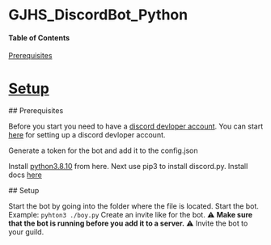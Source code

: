 # GJHS_DiscordBot_Python

#### Table of Contents  
[Prerequisites](#prerequisites)

[Setup](#setup)
===================================


<a name="prerequisites"/>
## Prerequisites

Before you start you need to have a [discord devloper account](https://discord.com/developers/applications).
You can start [here](https://www.digitaltrends.com/gaming/how-to-make-a-discord-bot/) for setting up a discord devloper account.

Generate a token for the bot and add it to the config.json

Install [python3.8.10](https://www.python.org/downloads/release/python-3810/) from here.
Next use pip3 to install discord.py. Install docs [here](https://discordpy.readthedocs.io/en/stable/intro.html)



<a name="setup"/>
## Setup

Start the bot by going into the folder where the file is located.
Start the bot. Example: `pyhton3 ./boy.py` 
Create an invite like for the bot.
:warning: **Make sure that the bot is running before you add it to a server.** :warning:
Invite the bot to your guild.
